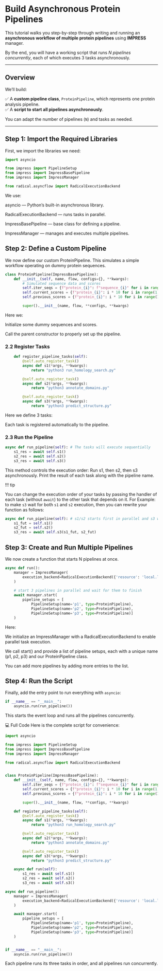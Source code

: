 # Build Asynchronous Protein Pipelines

This tutorial walks you step-by-step through writing and running an **asynchronous workflow of multiple protein pipelines** using **IMPRESS** manager.

By the end, you will have a working script that runs *N pipelines concurrently*, each of which executes 3 tasks asynchronously.

---

## Overview

We’ll build:

✅ A **custom pipeline class**, `ProteinPipeline`, which represents one protein analysis pipeline.  
✅ A **script to start all pipelines asynchronously**.

You can adapt the number of pipelines (`N`) and tasks as needed.

---

## Step 1: Import the Required Libraries

First, we import the libraries we need:

```python
import asyncio

from impress import PipelineSetup
from impress import ImpressBasePipeline
from impress import ImpressManager

from radical.asyncflow import RadicalExecutionBackend
```


We use:

asyncio — Python’s built-in asynchronous library.

RadicalExecutionBackend — runs tasks in parallel.

ImpressBasePipeline — base class for defining a pipeline.

ImpressManager — manages and executes multiple pipelines.

## Step 2: Define a Custom Pipeline
We now define our custom ProteinPipeline.
This simulates a simple workflow operating on dummy protein sequences.

```python
class ProteinPipeline(ImpressBasePipeline):
    def __init__(self, name, flow, configs={}, **kwargs):
        # Simulated sequence data and scores
        self.iter_seqs = {f"protein_{i}": f"sequence_{i}" for i in range(1, 4)}
        self.current_scores = {f"protein_{i}": i * 10 for i in range(1, 4)}
        self.previous_scores = {f"protein_{i}": i * 10 for i in range(1, 4)}

        super().__init__(name, flow, **configs, **kwargs)
```

Here we:

Initialize some dummy sequences and scores.

Call the parent constructor to properly set up the pipeline.

### 2.2 Register Tasks
```python
    def register_pipeline_tasks(self):
        @self.auto_register_task()
        async def s1(*args, **kwargs):
            return "python3 run_homology_search.py"

        @self.auto_register_task()
        async def s2(*args, **kwargs):
            return "python3 annotate_domains.py"

        @self.auto_register_task()
        async def s3(*args, **kwargs):
            return "python3 predict_structure.py"
```

Here we define 3 tasks:

Each task is registered automatically to the pipeline.

### 2.3 Run the Pipeline

```python
async def run_pipeline(self): # The tasks will execute sequentially
    s1_res = await self.s1() 
    s2_res = await self.s2()
    s3_res = await self.s3()
```

This method controls the execution order:
Run s1, then s2, then s3 asynchronously.
Print the result of each task along with the pipeline name.

!!! tip

You can change the execution order of your tasks by passing the handler of each task (without `await`) to the other task that depends on it.
For Example: to make `s3` wait for both `s1` and `s2` execution, then you can rewrite your function as follows:

```python
async def run_pipeline(self): # s1/s2 starts first in parallel and s3 will wait for them
    s1_fut = self.s1()
    s2_fut = self.s2()
    s3_res = await self.s3(s1_fut, s2_fut)
```


## Step 3: Create and Run Multiple Pipelines
We now create a function that starts N pipelines at once.

```python
async def run():
    manager = ImpressManager(
        execution_backend=RadicalExecutionBackend({'resource': 'local.localhost'})
    )
    
    # start 3 pipelines in parallel and wait for them to finish
    await manager.start(
        pipeline_setups = [
            PipelineSetup(name='p1', type=ProteinPipeline),
            PipelineSetup(name='p2', type=ProteinPipeline),
            PipelineSetup(name='p3', type=ProteinPipeline)]
    )
```

Here:

We initialize an ImpressManager with a RadicalExecutionBackend to enable parallel task execution.

We call start() and provide a list of pipeline setups, each with a unique name (p1, p2, p3) and our ProteinPipeline class.

You can add more pipelines by adding more entries to the list.

## Step 4: Run the Script
Finally, add the entry point to run everything with `asyncio`:

```python
if __name__ == "__main__":
    asyncio.run(run_pipeline())
```

This starts the event loop and runs all the pipelines concurrently.

💻 Full Code
Here is the complete script for convenience:

```python
import asyncio

from impress import PipelineSetup
from impress import ImpressBasePipeline
from impress import ImpressManager

from radical.asyncflow import RadicalExecutionBackend


class ProteinPipeline(ImpressBasePipeline):
    def __init__(self, name, flow, configs={}, **kwargs):
        self.iter_seqs = {f"protein_{i}": f"sequence_{i}" for i in range(1, 4)}
        self.current_scores = {f"protein_{i}": i * 10 for i in range(1, 4)}
        self.previous_scores = {f"protein_{i}": i * 10 for i in range(1, 4)}

        super().__init__(name, flow, **configs, **kwargs)

    def register_pipeline_tasks(self):
        @self.auto_register_task()
        async def s1(*args, **kwargs):
            return "python3 run_homology_search.py"

        @self.auto_register_task()
        async def s2(*args, **kwargs):
            return "python3 annotate_domains.py"

        @self.auto_register_task()
        async def s3(*args, **kwargs):
            return "python3 predict_structure.py"

    async def run(self):
        s1_res = await self.s1()
        s2_res = await self.s2()
        s3_res = await self.s3()

async def run_pipeline():
    manager = ImpressManager(
        execution_backend=RadicalExecutionBackend({'resource': 'local.localhost'})
    )

    await manager.start(
        pipeline_setups = [
            PipelineSetup(name='p1', type=ProteinPipeline),
            PipelineSetup(name='p2', type=ProteinPipeline),
            PipelineSetup(name='p3', type=ProteinPipeline)]
    )


if __name__ == "__main__":
    asyncio.run(run_pipeline())
```

Each pipeline runs its three tasks in order, and all pipelines run concurrently.